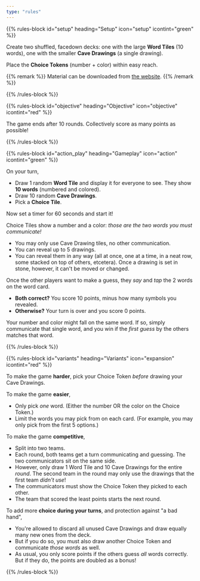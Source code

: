 ```yaml
---
type: "rules"
---
```


{{% rules-block id="setup" heading="Setup" icon="setup" icontint="green" %}}

Create two shuffled, facedown decks: one with the large **Word Tiles** (10 words), one with the smaller **Cave Drawings** (a single drawing).

Place the **Choice Tokens** (number + color) within easy reach.

{{% remark %}}
Material can be downloaded from [the website](https://pandaqi.com/mammoth-messages/).
{{% /remark %}}

{{% /rules-block %}}

{{% rules-block id="objective" heading="Objective" icon="objective" icontint="red" %}}

The game ends after 10 rounds. Collectively score as many points as possible!

{{% /rules-block %}}

{{% rules-block id="action_play" heading="Gameplay" icon="action" icontint="green" %}}

On your turn, 
* Draw 1 random **Word Tile** and display it for everyone to see. They show **10 words** (numbered and colored).
* Draw 10 random **Cave Drawings**.
* Pick a **Choice Tile**. 

Now set a timer for 60 seconds and start it!

Choice Tiles show a number and a color: _those are the two words you must communicate!_
* You may only use Cave Drawing tiles, no other communication.
* You can reveal up to 5 drawings.
* You can reveal them in any way (all at once, one at a time, in a neat row, some stacked on top of others, etcetera). Once a drawing is set in stone, however, it can't be moved or changed.

Once the other players want to make a guess, they _say_ and _tap_ the 2 words on the word card.
* **Both correct?** You score 10 points, minus how many symbols you revealed.
* **Otherwise?** Your turn is over and you score 0 points.

Your number and color might fall on the same word. If so, simply communicate that single word, and you win if the _first guess_ by the others matches that word.

{{% /rules-block %}}

{{% rules-block id="variants" heading="Variants" icon="expansion" icontint="red" %}}

To make the game **harder**, pick your Choice Token _before_ drawing your Cave Drawings.

To make the game **easier**, 
* Only pick _one_ word. (Either the number OR the color on the Choice Token.)
* Limit the words you may pick from on each card. (For example, you may only pick from the first 5 options.)

To make the game **competitive**,
* Split into two teams.
* Each round, both teams get a turn communicating and guessing. The two communicators sit on the same side.
* However, only draw 1 Word Tile and 10 Cave Drawings for the entire _round_. The second team in the round may only use the drawings that the first team _didn't use_!
* The communicators must show the Choice Token they picked to each other.
* The team that scored the least points starts the next round.

To add more **choice during your turns**, and protection against "a bad hand",
* You're allowed to discard all unused Cave Drawings and draw equally many new ones from the deck.
* But if you do so, you must also draw another Choice Token and communicate _those words_ as well.
* As usual, you only score points if the others guess _all_ words correctly. But if they do, the points are doubled as a bonus!

{{% /rules-block %}}